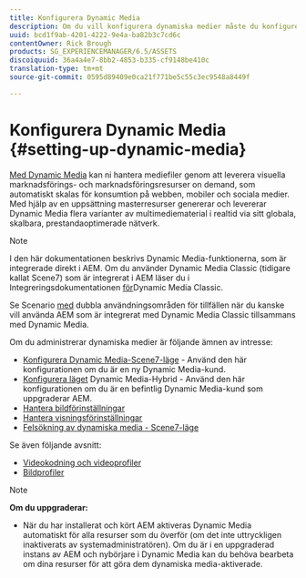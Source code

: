```yaml
---
title: Konfigurera Dynamic Media
description: Om du vill konfigurera dynamiska medier måste du konfigurera dynamiska medier och hantera bild- och visningsförinställningar
uuid: bcd1f9ab-4201-4222-9e4a-ba82b3c7cd6c
contentOwner: Rick Brough
products: SG_EXPERIENCEMANAGER/6.5/ASSETS
discoiquuid: 36a4a4e7-8bb2-4853-b335-cf9148be410c
translation-type: tm+mt
source-git-commit: 0595d89409e0ca21f771be5c55c3ec9548a8449f

---
```



# Konfigurera Dynamic Media {#setting-up-dynamic-media}

[Med Dynamic Media](https://www.adobe.com/solutions/web-experience-management/dynamic-media.html) kan ni hantera mediefiler genom att leverera visuella marknadsförings- och marknadsföringsresurser on demand, som automatiskt skalas för konsumtion på webben, mobiler och sociala medier. Med hjälp av en uppsättning masterresurser genererar och levererar Dynamic Media flera varianter av multimediematerial i realtid via sitt globala, skalbara, prestandaoptimerade nätverk.

>[!NOTE]
>
>I den här dokumentationen beskrivs Dynamic Media-funktionerna, som är integrerade direkt i AEM. Om du använder Dynamic Media Classic (tidigare kallat Scene7) som är integrerat i AEM läser du i Integreringsdokumentationen [för](/help/sites-administering/scene7.md)Dynamic Media Classic.
>
>Se Scenario [med](/help/sites-administering/scene7.md#dual-use-scenario) dubbla användningsområden för tillfällen när du kanske vill använda AEM som är integrerat med Dynamic Media Classic tillsammans med Dynamic Media.

Om du administrerar dynamiska medier är följande ämnen av intresse:

* [Konfigurera Dynamic Media-Scene7-läge](config-dms7.md) - Använd den här konfigurationen om du är en ny Dynamic Media-kund.
* [Konfigurera läget](config-dynamic.md) Dynamic Media-Hybrid - Använd den här konfigurationen om du är en befintlig Dynamic Media-kund som uppgraderar AEM.
* [Hantera bildförinställningar](managing-image-presets.md)
* [Hantera visningsförinställningar](managing-viewer-presets.md)
* [Felsökning av dynamiska media - Scene7-läge](troubleshoot-dms7.md)

Se även följande avsnitt:

* [Videokodning och videoprofiler](video-profiles.md)
* [Bildprofiler](image-profiles.md)

>[!NOTE]
>
>**Om du uppgraderar:**
>
>* När du har installerat och kört AEM aktiveras Dynamic Media automatiskt för alla resurser som du överför (om det inte uttryckligen inaktiverats av systemadministratören). Om du är i en uppgraderad instans av AEM och nybörjare i Dynamic Media kan du behöva bearbeta om dina resurser för att göra dem dynamiska media-aktiverade.
